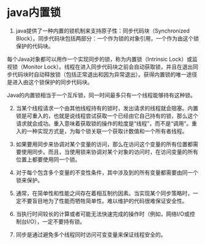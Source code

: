 # java内置锁

1. java提供了一种内置的锁机制来支持原子性：同步代码块（Synchronized Block）。同步代码块包括两部分：一个作为锁的对象引用，一个作为由这个锁保护的代码块。

  每个Java对象都可以用作一个实现同步的锁，称为内置锁（Intrinsic Lock）或监视锁（Monitor Lock）。线程在进入同步代码块之前会自动获取锁，并且在退出同步代码块时自动释放锁（包括正常退出和因为异常退出）。获得内置锁的唯一途径是进入由这个锁保护的同步代码块。

  Java的内置锁相当于一个互斥锁，同一时间最多只有一个线程能够持有这种锁。

2. 当某个线程请求一个由其他线程持有的锁时，发出请求的线程就会阻塞。内置锁是可重入的，也就是说线程尝试获取一个已经由它自己持有的锁，那么这个请求就会成功。重入意味着获取锁的操作的粒度是“线程”，而不是“调用“。重入的一种实现方式是，为每个锁关联一个获取计数值和一个所有者线程。

3. 如果要用同步来协调对某个变量的访问，那么在访问这个变量的所有位置都需要使用同步。而且，当使用锁来协调对某个对象的访问时，在访问变量的所有位置上都要使用同一个锁。

4. 对于每个包含多个变量的不变性条件，其中涉及到的所有变量都需要由同一个锁来保护。

5. 通常，在简单性和性能之间存在着相互制约因素。当实现某个同步策略时，一定不要盲目地为了性能而牺牲简单性。难以维护的代码很难保证安全性。

6. 当执行时间较长的计算或者可能无法快速完成的操作时（例如，网络I/O或控制台I/O），一定不要持有锁。

7. 同步是通过避免多个线程同时访问可变变量来保证线程安全的。
